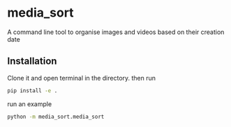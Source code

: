 # media_sort
A command line tool to organise images and videos based on their creation date

## Installation
Clone it and open terminal in the directory.
then run
```bash
pip install -e .
```

run an example
```bash
python -m media_sort.media_sort
```
